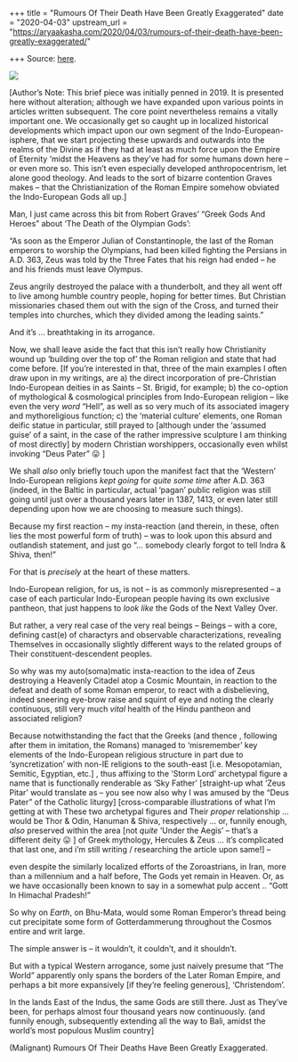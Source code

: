 +++
title = "Rumours Of Their Death Have Been Greatly Exaggerated"
date = "2020-04-03"
upstream_url = "https://aryaakasha.com/2020/04/03/rumours-of-their-death-have-been-greatly-exaggerated/"

+++
Source: [here](https://aryaakasha.com/2020/04/03/rumours-of-their-death-have-been-greatly-exaggerated/).

![](https://aryaakasha.files.wordpress.com/2020/04/hj-ha-20150824-002-02-finish-2-1.jpg?w=1024)

\[Author’s Note: This brief piece was initially penned in 2019. It is
presented here without alteration; although we have expanded upon
various points in articles written subsequent. The core point
nevertheless remains a vitally important one. We occasionally get so
caught up in localized historical developments which impact upon our own
segment of the Indo-European-isphere, that we start projecting these
upwards and outwards into the realms of the Divine as if they had at
least as much force upon the Empire of Eternity ‘midst the Heavens as
they’ve had for some humans down here – or even more so. This isn’t even
especially developed anthropocentrism, let alone good theology. And
leads to the sort of bizarre contention Graves makes – that the
Christianization of the Roman Empire somehow obviated the Indo-European
Gods all up.\]

Man, I just came across this bit from Robert Graves’ “Greek Gods And
Heroes” about ‘The Death of the Olympian Gods’:

“As soon as the Emperor Julian of Constantinople, the last of the Roman
emperors to worship the Olympians, had been killed fighting the Persians
in A.D. 363, Zeus was told by the Three Fates that his reign had ended –
he and his friends must leave Olympus.

Zeus angrily destroyed the palace with a thunderbolt, and they all went
off to live among humble country people, hoping for better times. But
Christian missionaries chased them out with the sign of the Cross, and
turned their temples into churches, which they divided among the leading
saints.”

And it’s … breathtaking in its arrogance.

Now, we shall leave aside the fact that this isn’t really how
Christianity wound up ‘building over the top of’ the Roman religion and
state that had come before. \[If you’re interested in that, three of the
main examples I often draw upon in my writings, are a) the direct
incorporation of pre-Christian Indo-European deities in as Saints – St.
Brigid, for example; b) the co-option of mythological & cosmological
principles from Indo-European religion – like even the very *word*
“Hell”, as well as so very much of its associated imagery and
mythoreligious function; c) the ‘material culture’ elements, one Roman
deific statue in particular, still prayed to \[although under the
‘assumed guise’ of a saint, in the case of the rather impressive
sculpture I am thinking of most directly\] by modern Christian
worshippers, occasionally even whilst invoking “Deus Pater” 😛 \]

We shall *also* only briefly touch upon the manifest fact that the
‘Western’ Indo-European religions *kept going* for *quite some time*
after A.D. 363 (indeed, in the Baltic in particular, actual ‘pagan’
public religion was still going until just over a thousand years later
in 1387, 1413, or even later still depending upon how we are choosing to
measure such things).

Because my first reaction – my insta-reaction (and therein, in these,
often lies the most powerful form of truth) – was to look upon this
absurd and outlandish statement, and just go “… somebody clearly forgot
to tell Indra & Shiva, then!”

For that is *precisely* at the heart of these matters.

Indo-European religion, for us, is not – is as commonly misrepresented –
a case of each particular Indo-European people having its own exclusive
pantheon, that just happens to *look like* the Gods of the Next Valley
Over.

But rather, a very real case of the very real beings – Beings – with a
core, defining cast(e) of charactyrs and observable characterizations,
revealing Themselves in occasionally slightly different ways to the
related groups of Their constituent-descendent peoples.

So why was my auto(soma)matic insta-reaction to the idea of Zeus
destroying a Heavenly Citadel atop a Cosmic Mountain, in reaction to the
defeat and death of some Roman emperor, to react with a disbelieving,
indeed sneering eye-brow raise and squint of eye and noting the clearly
continuous, still very much *vital* health of the Hindu pantheon and
associated religion?

Because notwithstanding the fact that the Greeks (and thence , following
after them in imitation, the Romans) managed to ‘misremember’ key
elements of the Indo-European religious structure in part due to
‘syncretization’ with non-IE religions to the south-east \[i.e.
Mesopotamian, Semitic, Egyptian, etc.\] , thus affixing to the ‘Storm
Lord’ archetypal figure a name that is functionally renderable as ‘Sky
Father’ \[straight-up what ‘Zeus Pitar’ would translate as – you see now
also why I was amused by the “Deus Pater” of the Catholic liturgy\]
\[cross-comparable illustrations of what I’m getting at with These two
archetypal figures and Their *proper* relationship … would be Thor &
Odin, Hanuman & Shiva, respectively … or, funnily enough, *also*
preserved within the area \[not *quite* ‘Under the Aegis’ – that’s a
different deity 😛 \] of Greek mythology, Hercules & Zeus … it’s
complicated that last one, and i’m still writing / researching the
article upon same!\] –  
  
even despite the similarly localized efforts of the Zoroastrians, in
Iran, more than a millennium and a half before, The Gods yet remain in
Heaven. Or, as we have occasionally been known to say in a somewhat pulp
accent .. “Gott In Himachal Pradesh!”

So why on *Earth*, on Bhu-Mata, would some Roman Emperor’s thread being
cut precipitate some form of Gotterdammerung throughout the Cosmos
entire and writ large.

The simple answer is – it wouldn’t, it couldn’t, and it shouldn’t.

But with a typical Western arrogance, some just naively presume that
“The World” apparently only spans the borders of the Later Roman Empire,
and perhaps a bit more expansively \[if they’re feeling generous\],
‘Christendom’.

In the lands East of the Indus, the same Gods are still there. Just as
They’ve been, for perhaps almost four thousand years now continuously.
(and funnily enough, subsequently extending all the way to Bali, amidst
the world’s most populous Muslim country\]

(Malignant) Rumours Of Their Deaths Have Been Greatly Exaggerated.
